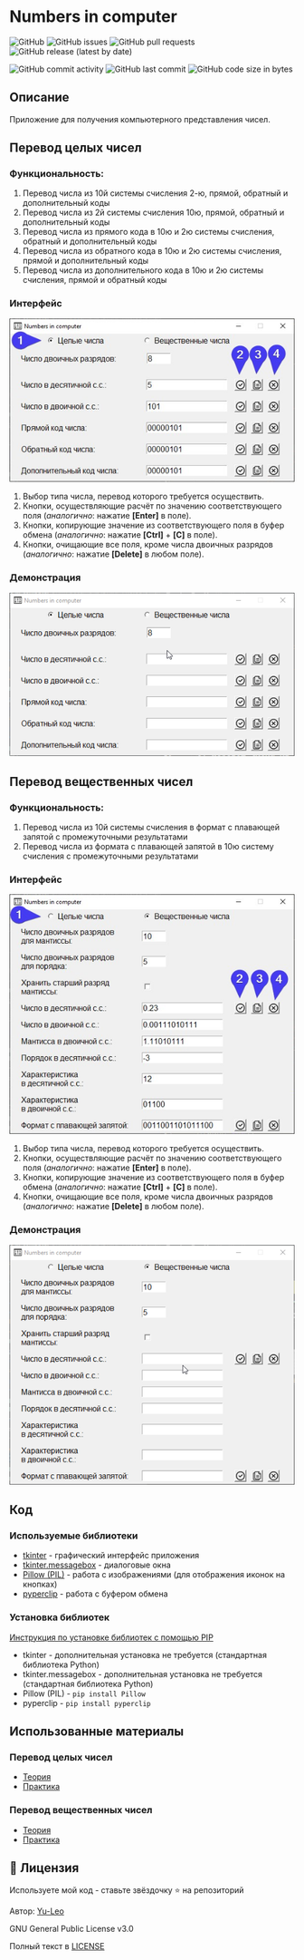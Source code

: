 # Numbers in computer

![GitHub](https://img.shields.io/github/license/Yu-Leo/numbers-in-computer)
![GitHub issues](https://img.shields.io/github/issues-raw/Yu-Leo/numbers-in-computer)
![GitHub pull requests](https://img.shields.io/github/issues-pr-raw/Yu-Leo/numbers-in-computer)
![GitHub release (latest by date)](https://img.shields.io/github/v/release/Yu-Leo/numbers-in-computer)

![GitHub commit activity](https://img.shields.io/github/commit-activity/m/Yu-Leo/numbers-in-computer)
![GitHub last commit](https://img.shields.io/github/last-commit/Yu-Leo/numbers-in-computer)
![GitHub code size in bytes](https://img.shields.io/github/languages/code-size/Yu-Leo/numbers-in-computer)

## Описание

Приложение для получения компьютерного представления чисел.

## Перевод целых чисел

### Функциональность:

1. Перевод числа из 10й системы счисления 2-ю, прямой, обратный и дополнительный коды
2. Перевод числа из 2й системы счисления 10ю, прямой, обратный и дополнительный коды
3. Перевод числа из прямого кода в 10ю и 2ю системы счисления, обратный и дополнительный коды
4. Перевод числа из обратного кода в 10ю и 2ю системы счисления, прямой и дополнительный коды
5. Перевод числа из дополнительного кода в 10ю и 2ю системы счисления, прямой и обратный коды

### Интерфейс

![int_interface](https://github.com/Yu-Leo/numbers-in-computer/blob/main/docs/int_interface.jpg)

1. Выбор типа числа, перевод которого требуется осуществить.
2. Кнопки, осуществляющие расчёт по значению соответствующего поля (*аналогично*: нажатие **[Enter]** в поле).
3. Кнопки, копирующие значение из соответствующего поля в буфер обмена (*аналогично*: нажатие **[Ctrl]** + **[C]** в
   поле).
4. Кнопки, очищающие все поля, кроме числа двоичных разрядов (*аналогично*: нажатие **[Delete]** в любом поле).

### Демонстрация

![int_demo](https://github.com/Yu-Leo/numbers-in-computer/blob/main/docs/int_demo.gif)

## Перевод вещественных чисел

### Функциональность:

1. Перевод числа из 10й системы счисления в формат с плавающей запятой с промежуточными результатами
2. Перевод числа из формата с плавающей запятой в 10ю систему счисления с промежуточными результатами

### Интерфейс

![real_interface](https://github.com/Yu-Leo/numbers-in-computer/blob/main/docs/real_interface.jpg)

1. Выбор типа числа, перевод которого требуется осуществить.
2. Кнопки, осуществляющие расчёт по значению соответствующего поля (*аналогично*: нажатие **[Enter]** в поле).
3. Кнопки, копирующие значение из соответствующего поля в буфер обмена (*аналогично*: нажатие **[Ctrl]** + **[C]** в
   поле).
4. Кнопки, очищающие все поля, кроме числа двоичных разрядов (*аналогично*: нажатие **[Delete]** в любом поле).

### Демонстрация

![real_demo](https://github.com/Yu-Leo/numbers-in-computer/blob/main/docs/real_demo.gif)

## Код

### Используемые библиотеки

* [tkinter](https://docs.python.org/3/library/tkinter.html) - графический интерфейс приложения
* [tkinter.messagebox](https://docs.python.org/3/library/tkinter.messagebox.html) - диалоговые окна
* [Pillow (PIL)](https://pypi.org/project/Pillow/) - работа с изображениями (для отображения иконок на кнопках)
* [pyperclip](https://pypi.org/project/pyperclip/) - работа с буфером обмена

### Установка библиотек

[Инструкция по установке библиотек с помощью PIP](https://pythonru.com/baza-znanij/ustanovka-pip-dlja-python-i-bazovye-komandy)

* tkinter - дополнительная установка не требуется (стандартная библиотека Python)
* tkinter.messagebox - дополнительная установка не требуется (стандартная библиотека Python)
* Pillow (PIL) - `pip install Pillow`
* pyperclip - `pip install pyperclip`

## Использованные материалы

### Перевод целых чисел

* [Теория](https://docs.google.com/presentation/d/1YPI_snJPLiwrhdFxSkXxy7WKKs6D0mhg_8s38qkEKaw/edit#slide=id.p)
* [Практика](http://mathel.ru/int/?n=8)

### Перевод вещественных чисел

* [Теория](https://docs.google.com/presentation/d/1WugONp8HIJIyVRwtoeOGCsO63haGS3GbfWQums9-0lA/edit#slide=id.p)
* [Практика](http://mathel.ru/real/?m=10&p=5&sr=s_1)

## :open_hands: Лицензия

Используете мой код - ставьте звёздочку ⭐️ на репозиторий

Автор: [Yu-Leo](https://github.com/Yu-Leo)

GNU General Public License v3.0

Полный текст в [LICENSE](LICENSE)
